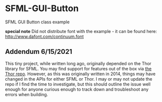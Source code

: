 SFML-GUI-Button
===============

SFML GUI Button class example

**special note**
Did not distribute font with the example - it can be found here:
http://www.dafont.com/continuum.font

## Addendum 6/15/2021
This tiny project, while written long ago, originally depended on the Thor library for SFML.
You may find support for features out of the box via [the Thor repo](https://github.com/Bromeon/Thor).
However, as this was originally written in 2014, things may have changed in the APIs for either SFML
or Thor. I may or may not update the repo if I find the time to investigate, but this should outline
the issue well enough for anyone curious enough to track down and troubleshoot any errors when building.
